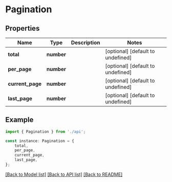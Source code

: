 # Pagination


## Properties

Name | Type | Description | Notes
------------ | ------------- | ------------- | -------------
**total** | **number** |  | [optional] [default to undefined]
**per_page** | **number** |  | [optional] [default to undefined]
**current_page** | **number** |  | [optional] [default to undefined]
**last_page** | **number** |  | [optional] [default to undefined]

## Example

```typescript
import { Pagination } from './api';

const instance: Pagination = {
    total,
    per_page,
    current_page,
    last_page,
};
```

[[Back to Model list]](../README.md#documentation-for-models) [[Back to API list]](../README.md#documentation-for-api-endpoints) [[Back to README]](../README.md)
